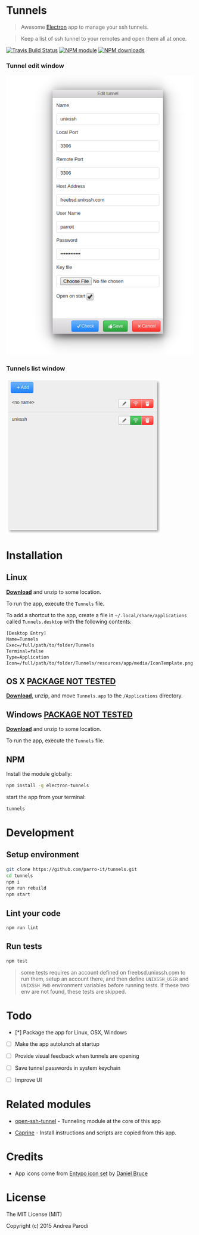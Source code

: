 # Tunnels

> Awesome [Electron](http://electron.atom.io/) app to manage your ssh tunnels.

> Keep a list of ssh tunnel to your remotes and open them all at once.

[![Travis Build Status](https://img.shields.io/travis/parro-it/tunnels.svg)](http://travis-ci.org/parro-it/tunnels)
[![NPM module](https://img.shields.io/npm/v/electron-tunnels.svg)](https://npmjs.org/package/electron-tunnels)
[![NPM downloads](https://img.shields.io/npm/dt/electron-tunnels.svg)](https://npmjs.org/package/electron-tunnels)

### Tunnel edit window

![image](media/edit-window.png)

### Tunnels list window

![image](media/list.png)

# Installation

## Linux

[**Download**](https://github.com/parro-it/tunnels/releases/latest) and unzip to some location.

To run the app, execute the `Tunnels` file.

To add a shortcut to the app, create a file in `~/.local/share/applications` called `Tunnels.desktop` with the following contents:

```
[Desktop Entry]
Name=Tunnels
Exec=/full/path/to/folder/Tunnels
Terminal=false
Type=Application
Icon=/full/path/to/folder/Tunnels/resources/app/media/IconTemplate.png
```

## OS X [__PACKAGE NOT TESTED__](https://github.com/parro-it/tunnels/issues/4)

[**Download**](https://github.com/parro-it/tunnels/releases/latest), unzip, and move `Tunnels.app` to the `/Applications` directory.


## Windows [__PACKAGE NOT TESTED__](https://github.com/parro-it/tunnels/issues/4)

[**Download**](https://github.com/parro-it/tunnels/releases/latest) and unzip to some location.

To run the app, execute the `Tunnels` file.

## NPM

Install the module globally:

```bash
npm install -g electron-tunnels
```

start the app from your terminal:

```bash
tunnels
```




# Development

## Setup environment

```bash
git clone https://github.com/parro-it/tunnels.git
cd tunnels
npm i
npm run rebuild
npm start
```

## Lint your code

```bash
npm run lint
```

## Run tests

```bash
npm test
```

> some tests requires an account defined on freebsd.unixssh.com
> to run them, setup an account there, and then define `UNIXSSH_USER`
> and `UNIXSSH_PWD` environment variables before running tests.
> If these two env are not found, these tests are skipped.


# Todo

* [*] Package the app for Linux, OSX, Windows
* [ ] Make the app autolunch at startup
* [ ] Provide visual feedback when tunnels are opening
* [ ] Save tunnel passwords in system keychain
* [ ] Improve UI


# Related modules

* [open-ssh-tunnel](https://github.com/parro-it/open-ssh-tunnel) - Tunneling module at the core of this app

* [Caprine](https://github.com/sindresorhus/caprine) - Install instructions and scripts are copied from this app.

# Credits

* App icons come from [Entypo icon set](www.entypo.com) by [Daniel Bruce](http://www.danielbruce.se/)

# License

The MIT License (MIT)

Copyright (c) 2015 Andrea Parodi



